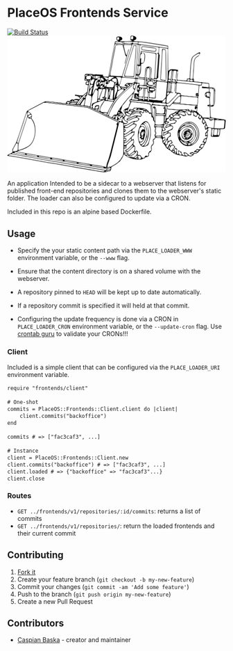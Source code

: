 # PlaceOS Frontends Service

[![Build Status](https://travis-ci.com/PlaceOS/frontends.svg?token=tDypQH5g9ptvYso68jVV&branch=master)](https://travis-ci.com/PlaceOS/frontends)
![suprisingly, a frontend loader!](./logo.svg)

An application Intended to be a sidecar to a webserver that listens for published front-end repositories and clones them to the webserver's static folder.
The loader can also be configured to update via a CRON.

Included in this repo is an alpine based Dockerfile.

## Usage

- Specify the your static content path via the `PLACE_LOADER_WWW` environment variable, or the `--www` flag.
- Ensure that the content directory is on a shared volume with the webserver.

- A repository pinned to `HEAD` will be kept up to date automatically.
- If a repository commit is specified it will held at that commit.
- Configuring the update frequency is done via a CRON in `PLACE_LOADER_CRON` environment variable, or the `--update-cron` flag. Use [crontab guru](https://crontab.guru/) to validate your CRONs!!!

### Client

Included is a simple client that can be configured via the `PLACE_LOADER_URI` environment variable.

```crystal
require "frontends/client"

# One-shot
commits = PlaceOS::Frontends::Client.client do |client|
    client.commits("backoffice")
end

commits # => ["fac3caf3", ...]

# Instance
client = PlaceOS::Frontends::Client.new
client.commits("backoffice") # => ["fac3caf3", ...]
client.loaded # => {"backoffice" => "fac3caf3"...}
client.close
```

### Routes

- `GET ../frontends/v1/repositories/:id/commits`: returns a list of commits
- `GET ../frontends/v1/repositories/`: return the loaded frontends and their current commit

## Contributing

1. [Fork it](https://github.com/placeos/frontends/fork)
2. Create your feature branch (`git checkout -b my-new-feature`)
3. Commit your changes (`git commit -am 'Add some feature'`)
4. Push to the branch (`git push origin my-new-feature`)
5. Create a new Pull Request

## Contributors

- [Caspian Baska](https://github.com/caspiano) - creator and maintainer
